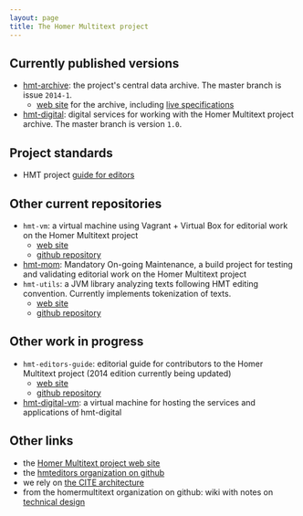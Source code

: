 ```yaml
---
layout: page
title: The Homer Multitext project
---
```


## Currently published versions

- [hmt-archive](https://github.com/homermultitext/hmt-archive): the project's central data archive. The master branch is issue `2014-1`.
    - [web site](hmt-archive) for the archive, including [live specifications](hmt-archive/specs/hmt/Hmt.html)
- [hmt-digital](https://github.com/homermultitext/hmt-digital): digital services for working with the Homer Multitext project archive. The master branch is version `1.0`.


## Project standards ##

- HMT project [guide for editors](hmt-editors-guide)

## Other current repositories

- `hmt-vm`:  a virtual machine using Vagrant + Virtual Box for editorial work on the Homer Multitext project
    - [web site](http://homermultitext.github.io/hmt-vm/)
    - [github repository](https://github.com/homermultitext/hmt-vm)
- [hmt-mom](https://github.com/homermultitext/hmt-mom): Mandatory On-going Maintenance, a build project for testing and validating editorial work on the Homer Multitext project
- `hmt-utils`: a JVM library analyzing texts following HMT editing convention.  Currently implements tokenization of texts.
    -  [web site](http://homermultitext.github.io/hmt-utils/)
    -  [github repository](https://github.com/homermultitext/hmt-utils)

## Other work in progress

- `hmt-editors-guide`: editorial guide for contributors to the Homer Multitext project (2014 edition currently being updated)
    - [web site](http://homermultitext.github.io/hmt-editors-guide/)
    - [github repository](https://github.com/homermultitext/hmt-editors-guide)
- [hmt-digital-vm](https://github.com/homermultitext/hmt-digital-vm): a virtual machine for hosting the services and applications of hmt-digital

## Other links

- the [Homer Multitext project web site](http://www.homermultitext.org/)
- the [hmteditors organization on github](http://hmteditors.github.io/)
- we rely on [the CITE architecture](http://cite-architecture.github.io/)
- from the homermultitext organization on github: wiki with notes on [technical design](https://github.com/homermultitext/homermultitext.github.io/wiki)


